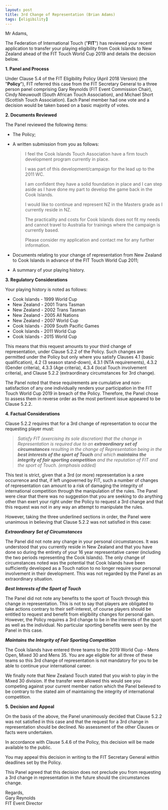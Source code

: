 ```yaml
---
layout: post
title: 3rd Change of Representation (Brian Adams)
tags: [eligibility]
---
```


Mr Adams,

The Federation of International Touch ("**FIT**") has reviewed your recent application to transfer
your playing eligibility from Cook Islands to New Zealand ahead of the FIT Touch World Cup 2019 and
details the decision below.

**1. Panel and Process**

Under Clause 5.4 of the FIT Eligibility Policy (April 2018 Version) (the "**Policy**"), FIT referred
this case from the FIT Secretary General to a three person panel comprising Gary Reynolds (FIT Event
Commission Chair), Cindy Nieuwoudt (South African Touch Association), and Michael Short (Scottish
Touch Association). Each Panel member had one vote and a decision would be taken based on a basic
majority of votes.

**2. Documents Reviewed**

The Panel reviewed the following items:

-   The Policy;
-   A written submission from you as follows:

    > I feel the Cook Islands Touch Association have a firm touch development program currently in
    > place.
    >
    > I was part of this development/campaign for the lead up to the 2011 WC.
    >
    > I am confident they have a solid foundation in place and I can step aside as I have done my
    > part to develop the game back in the Cook Islands.
    >
    > I would like to continue and represent NZ in the Masters grade as I currently reside in NZ.
    >
    > The practicality and costs for Cook Islands does not fit my needs and cannot travel to
    > Australia for trainings where the campaign is currently based.
    >
    > Please consider my application and contact me for any further information.

-   Documents relating to your change of representation from New Zealand to Cook Islands in advance
    of the FIT Touch World Cup 2011;
-   A summary of your playing history.

**3. Regulatory Considerations**

Your playing history is noted as follows:

-   Cook Islands - 1999 World Cup
-   New Zealand - 2001 Trans Tasman
-   New Zealand - 2002 Trans Tasman
-   New Zealand - 2005 All Nations
-   New Zealand - 2007 World Cup
-   Cook Islands - 2009 South Pacific Games
-   Cook Islands - 2011 World Cup
-   Cook Islands - 2015 World Cup

This means that this request amounts to your third change of representation, under Clause 5.2.2 of
the Policy. Such changes are permitted under the Policy but only where you satisfy Clauses 4.1
(basic qualification), 4.2 (3 season stand-down), 4.3.1 (NTA requirements), 4.3.2 (Gender criteria),
4.3.3 (Age criteria), 4.3.4 (local Touch involvement criteria), and Clause 5.2.2 (extraordinary
circumstances for 3rd change).

The Panel noted that these requirements are cumulative and non-satisfaction of any one individually
renders your participation in the FIT Touch World Cup 2019 in breach of the Policy. Therefore, the
Panel chose to assess them in reverse order as the most pertinent issue appeared to be Clause 5.2.2.

**4. Factual Considerations**

Clause 5.2.2 requires that for a 3rd change of representation to occur the requesting player must:

> *Satisfy FIT (exercising its sole discretion) that the change in Representation is required due to
> an __extraordinary set of circumstances__ resulting in the change of Representation being in the
> __best interests of the sport of Touch__ and which __maintains the integrity of fair sporting
> competition__ and the reputation of FIT and the sport of Touch. (emphasis added)*

This test is strict, given that a 3rd (or more) representation is a rare occurrence and that, if
left ungoverned by FIT, such a number of changes of representation can amount to a risk of damaging
the integrity of international competition through the manipulation of the rules. The Panel were
clear that there was no suggestion that you are seeking to do anything other than exert your right
under the Policy to request a 3rd change and that this request was not in any way an attempt to
manipulate the rules.

However, taking the three underlined sections in order, the Panel were unanimous in believing that
Clause 5.2.2 was not satisfied in this case:

***Extraordinary Set of Circumstances***

The Panel did not note any change in your personal circumstances. It was understood that you
currently reside in New Zealand and that you have done so during the entirety of your 16 year
representative career (including the two periods representing the Cook Islands). The only change of
circumstances noted was the potential that Cook Islands have been sufficiently developed as a Touch
nation to no longer require your personal involvement in their development. This was not regarded by
the Panel as an extraordinary situation.

***Best Interests of the Sport of Touch***

The Panel did not note any benefits to the sport of Touch through this change in representation.
This is not to say that players are obligated to take actions contrary to their self-interest, of
course players should be entitled to request and benefit from eligibility changes for personal gain.
However, the Policy requires a 3rd change to be in the interests of the sport as well as the
individual. No particular sporting benefits were seen by the Panel in this case.

***Maintains the Integrity of Fair Sporting Competition***

The Cook Islands have entered three teams to the 2019 World Cup – Mens Open, Mixed 30 and Mens 35.
You are age eligible for all three of these teams so this 3rd change of representation is not
mandatory for you to be able to continue your international career.

We finally note that New Zealand Touch stated that you wish to play in the Mixed 30 division. If the
transfer were allowed this would see you competing against your current member nation which the
Panel believed to be contrary to the stated aim of maintaining the integrity of international
competition.

**5. Decision and Appeal**

On the basis of the above, the Panel unanimously decided that Clause 5.2.2 was not satisfied in this
case and that the request for a 3rd change in representation should be declined. No assessment of
the other Clauses or facts were undertaken.

In accordance with Clause 5.4.6 of the Policy, this decision will be made available to the public.

You may appeal this decision in writing to the FIT Secretary General within deadlines set by the
Policy.

This Panel agreed that this decision does not preclude you from requesting a 3rd change in
representation in the future should the circumstances change.

Regards,<br>
Gary Reynolds<br>
FIT Event Director
